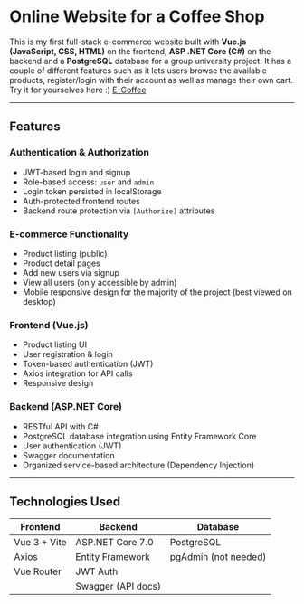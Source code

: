 # Online Website for a Coffee Shop

This is my first full-stack e-commerce website built with **Vue.js (JavaScript, CSS, HTML)** on the frontend, **ASP .NET Core (C#)** on the backend and a **PostgreSQL** database for a group university project.
It has a couple of different features such as it lets users browse the available products, register/login with their account as well as manage their own cart.
Try it for yourselves here :) [E-Coffee](http://ecoffee.dns.army/)

---

## Features

### Authentication & Authorization
- JWT-based login and signup
- Role-based access: `user` and `admin`
- Login token persisted in localStorage
- Auth-protected frontend routes
- Backend route protection via `[Authorize]` attributes

### E-commerce Functionality
- Product listing (public)
- Product detail pages
- Add new users via signup
- View all users (only accessible by admin)
- Mobile responsive design for the majority of the project (best viewed on desktop)

### Frontend (Vue.js)
- Product listing UI
- User registration & login
- Token-based authentication (JWT)
- Axios integration for API calls
- Responsive design

### Backend (ASP.NET Core)
- RESTful API with C#
- PostgreSQL database integration using Entity Framework Core
- User authentication (JWT)
- Swagger documentation
- Organized service-based architecture (Dependency Injection)

---

## Technologies Used

| Frontend        | Backend             | Database             |
|-----------------|---------------------|----------------------|
| Vue 3 + Vite    | ASP.NET Core 7.0    | PostgreSQL           |
| Axios           | Entity Framework    | pgAdmin (not needed) |
| Vue Router      | JWT Auth            |                      |
|                 | Swagger (API docs)  |                      |
